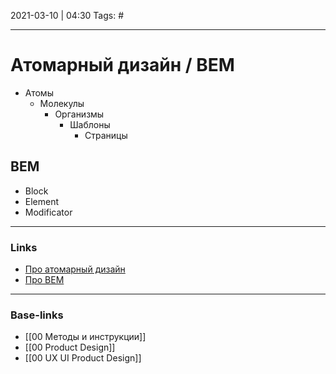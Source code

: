 2021-03-10 | 04:30
Tags: #
___

# Атомарный дизайн / BEM
- Атомы
	- Молекулы
		- Организмы
			- Шаблоны
				- Страницы

## BEM
- Block
- Element
- Modificator 
				
___
### Links
- [Про атомарный дизайн](https://habr.com/ru/post/249223/)
- [Про BEM](https://ru.bem.info/methodology/quick-start/)
___
### Base-links
- [[00 Методы и инструкции]]
- [[00 Product Design]]
- [[00 UX UI Product Design]]

